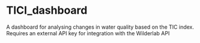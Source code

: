 # TICI_dashboard
A dashboard for analysing changes in water quality based on the TIC index. Requires an external API key for integration with the Wilderlab API
